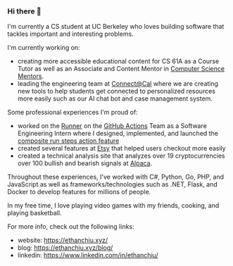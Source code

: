### Hi there 👋

I'm currently a CS student at UC Berkeley who loves building software that tackles important and interesting problems.

I'm currently working on:
- creating more accessible educational content for CS 61A as a Course Tutor as well as an Associate and Content Mentor in [Computer Science Mentors](https://csmentors.berkeley.edu/#/).
- leading the engineering team at [Connect@Cal](https://connected.berkeley.edu/) where we are creating new tools to help students get connected to personalized resources more easily such as our AI chat bot and case management system.

Some professional experiences I'm proud of:
- worked on the [Runner](https://github.com/actions/runner) on the [GitHub Actions](https://github.com/features/actions) Team as a Software Engineering Intern where I designed, implemented, and launched the [composite run steps action feature](https://github.blog/changelog/2020-08-07-github-actions-composite-run-steps/)
- created several features at [Etsy](https://www.etsy.com/) that helped users checkout more easily
- created a technical analysis site that analyzes over 19 cryptocurrencies over 100 bullish and bearish signals at [Alpaca](https://alpaca.markets/).

Throughout these experiences, I've worked with C#, Python, Go, PHP, and JavaScript as well as frameworks/technologies such as .NET, Flask, and Docker to develop features for millions of people. 

In my free time, I love playing video games with my friends, cooking, and playing basketball.

For more info, check out the following links:
- website: https://ethanchiu.xyz/
- blog: https://ethanchiu.xyz/blog/
- linkedin: https://www.linkedin.com/in/ethanchiu/
